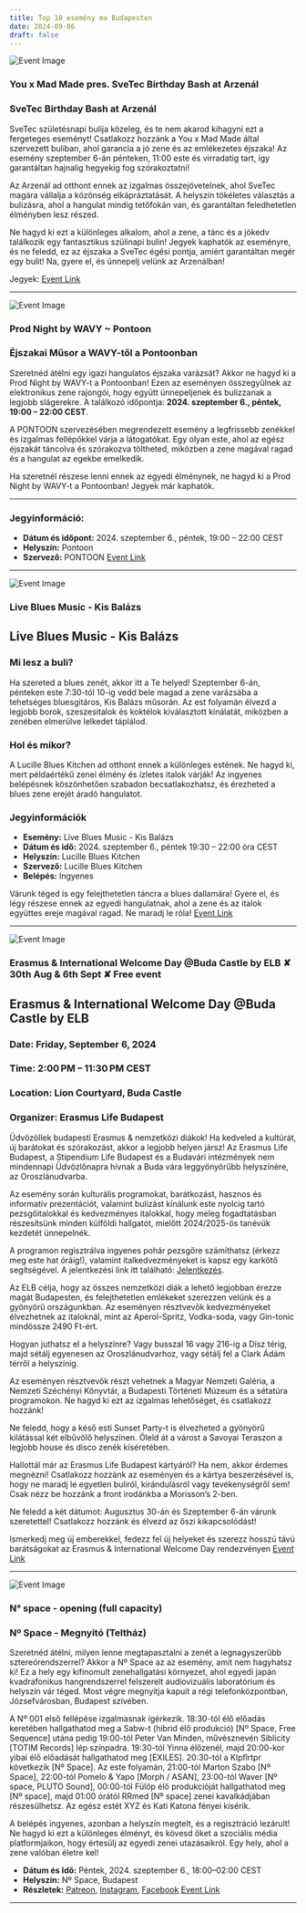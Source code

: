 ```yaml
---
title: Top 10 esemény ma Budapesten
date: 2024-09-06
draft: false
---
```


![Event Image](https://scontent-cdg4-2.xx.fbcdn.net/v/t39.30808-6/452968593_1039509611079460_915348198365405494_n.jpg?stp=dst-jpg_s960x960&_nc_cat=103&ccb=1-7&_nc_sid=75d36f&_nc_ohc=74gZ0INxPpIQ7kNvgGOUESk&_nc_ht=scontent-cdg4-2.xx&_nc_gid=ADMgsjOmYkuPVbfqqxrOee6&oh=00_AYBYVl4O6U6S82HLyipdUNybEzfi2ekgiETSPIRMFhZVAg&oe=66E04B6E)

 ### You x Mad Made pres. SveTec Birthday Bash at Arzenál

### SveTec Birthday Bash at Arzenál

SveTec születésnapi bulija közeleg, és te nem akarod kihagyni ezt a fergeteges eseményt! Csatlakozz hozzánk a You x Mad Made által szervezett buliban, ahol garancia a jó zene és az emlékezetes éjszaka! Az esemény szeptember 6-án pénteken, 11:00 este és virradatig tart, így garantáltan hajnalig hegyekig fog szórakoztatni!

Az Arzenál ad otthont ennek az izgalmas összejövetelnek, ahol SveTec magára vállalja a közönség elkápráztatását. A helyszín tökéletes választás a bulizásra, ahol a hangulat mindig tetőfokán van, és garantáltan feledhetetlen élményben lesz részed.

Ne hagyd ki ezt a különleges alkalom, ahol a zene, a tánc és a jókedv találkozik egy fantasztikus szülinapi bulin! Jegyek kaphatók az eseményre, és ne feledd, ez az éjszaka a SveTec égési pontja, amiért garantáltan megér egy bulit! Na, gyere el, és ünnepelj velünk az Arzenálban!

Jegyek: [](https://link_to_tickets)
[Event Link](https://facebook.com/events/3380929732204704)

---
![Event Image](https://scontent-cdg4-2.xx.fbcdn.net/v/t39.30808-6/457149549_529166586301348_493164524365257569_n.jpg?stp=dst-jpg_s960x960&_nc_cat=103&ccb=1-7&_nc_sid=75d36f&_nc_ohc=blECgjMYLqQQ7kNvgG_8r-v&_nc_ht=scontent-cdg4-2.xx&_nc_gid=A7KapRwZb9R9gSW9tya4tjA&oh=00_AYCZnfL5cjoIrAWYXUZS64FQ-1ViY-eIgfTVqlwM50Syrg&oe=66E039D2)

 ### Prod Night by WAVY ~ Pontoon

### Éjszakai Műsor a WAVY-től a Pontoonban

Szeretnéd átélni egy igazi hangulatos éjszaka varázsát? Akkor ne hagyd ki a Prod Night by WAVY-t a Pontoonban! Ezen az eseményen összegyűlnek az elektronikus zene rajongói, hogy együtt ünnepeljenek és bulizzanak a legjobb slágerekre. A találkozó időpontja: **2024. szeptember 6., péntek, 19:00 – 22:00 CEST**.

A PONTOON szervezésében megrendezett esemény a legfrissebb zenékkel és izgalmas fellépőkkel várja a látogatókat. Egy olyan este, ahol az egész éjszakát táncolva és szórakozva töltheted, miközben a zene magával ragad és a hangulat az egekbe emelkedik.

Ha szeretnél részese lenni ennek az egyedi élménynek, ne hagyd ki a Prod Night by WAVY-t a Pontoonban! Jegyek már kaphatók.

--- 

### Jegyinformáció:
- **Dátum és időpont:** 2024. szeptember 6., péntek, 19:00 – 22:00 CEST
- **Helyszín:** Pontoon
- **Szervező:** PONTOON
[Event Link](https://facebook.com/events/1025841685916498)

---
![Event Image](None)

 ### Live Blues Music - Kis Balázs

## Live Blues Music - Kis Balázs

### **Mi lesz a buli?**
Ha szereted a blues zenét, akkor itt a Te helyed! Szeptember 6-án, pénteken este 7:30-tól 10-ig vedd bele magad a zene varázsába a tehetséges bluesgitáros, Kis Balázs műsorán. Az est folyamán élvezd a legjobb borok, szeszesitalok és koktélok kiválasztott kínálatát, miközben a zenében elmerülve lelkedet táplálod.

### **Hol és mikor?**
A Lucille Blues Kitchen ad otthont ennek a különleges estének. Ne hagyd ki, mert példaértékű zenei élmény és ízletes italok várják! Az ingyenes belépésnek köszönhetően szabadon becsatlakozhatsz, és érezheted a blues zene erejét áradó hangulatot.

### **Jegyinformációk**
- **Esemény:** Live Blues Music - Kis Balázs
- **Dátum és idő:** 2024. szeptember 6., péntek 19:30 – 22:00 óra CEST
- **Helyszín:** Lucille Blues Kitchen
- **Szervező:** Lucille Blues Kitchen
- **Belépés:** Ingyenes

Várunk téged is egy felejthetetlen táncra a blues dallamára! Gyere el, és légy részese ennek az egyedi hangulatnak, ahol a zene és az italok együttes ereje magával ragad. Ne maradj le róla!
[Event Link](https://facebook.com/events/1033117138277481)

---
![Event Image](https://scontent-cdg4-3.xx.fbcdn.net/v/t39.30808-6/455138141_897214715774105_999456488310980661_n.jpg?stp=dst-jpg_s960x960&_nc_cat=111&ccb=1-7&_nc_sid=75d36f&_nc_ohc=tWL3lCAuGgEQ7kNvgEMLJdS&_nc_ht=scontent-cdg4-3.xx&oh=00_AYC3yA33vdKJ3eGJYMnD1YBgrt6EpbT9HodD3PHHD2b4lA&oe=66E04927)

 ### Erasmus & International Welcome Day @Buda Castle by ELB ✘ 30th Aug & 6th Sept ✘ Free event

## Erasmus & International Welcome Day @Buda Castle by ELB
### Date: Friday, September 6, 2024
### Time: 2:00 PM – 11:30 PM CEST
### Location: Lion Courtyard, Buda Castle
### Organizer: Erasmus Life Budapest

Üdvözöllek budapesti Erasmus & nemzetközi diákok! Ha kedveled a kultúrát, új barátokat és szórakozást, akkor a legjobb helyen jársz! Az Erasmus Life Budapest, a Stipendium Life Budapest és a Budavári intézmények nem mindennapi Üdvözlőnapra hívnak a Buda vára leggyönyörűbb helyszínére, az Oroszlánudvarba.

Az esemény során kulturális programokat, barátkozást, hasznos és informatív prezentációt, valamint bulizást kínálunk este nyolcig tartó pezsgőitalokkal és kedvezményes italokkal, hogy meleg fogadtatásban részesítsünk minden külföldi hallgatót, mielőtt 2024/2025-ös tanévük kezdetét ünnepelnék. 

A programon regisztrálva ingyenes pohár pezsgőre számíthatsz (érkezz meg este hat óráig!), valamint italkedvezményeket is kapsz egy karkötő segítségével. A jelentkezési link itt található: [Jelentkezés](https://forms.gle/3vJHVE4JEyBo1UM57). 

Az ELB célja, hogy az összes nemzetközi diák a lehető legjobban érezze magát Budapesten, és felejthetetlen emlékeket szerezzen velünk és a gyönyörű országunkban. Az eseményen résztvevők kedvezményeket élvezhetnek az italoknál, mint az Aperol-Spritz, Vodka-soda, vagy Gin-tonic mindössze 2490 Ft-ért. 

Hogyan juthatsz el a helyszínre? Vagy busszal 16 vagy 216-ig a Dísz térig, majd sétálj egyenesen az Oroszlánudvarhoz, vagy sétálj fel a Clark Ádám térről a helyszínig. 

Az eseményen résztvevők részt vehetnek a Magyar Nemzeti Galéria, a Nemzeti Széchényi Könyvtár, a Budapesti Történeti Múzeum és a sétatúra programokon. Ne hagyd ki ezt az izgalmas lehetőséget, és csatlakozz hozzánk! 

Ne feledd, hogy a késő esti Sunset Party-t is élvezheted a gyönyörű kilátással két elbűvölő helyszínen. Öleld át a várost a Savoyai Teraszon a legjobb house és disco zenék kíséretében. 

Hallottál már az Erasmus Life Budapest kártyáról? Ha nem, akkor érdemes megnézni! Csatlakozz hozzánk az eseményen és a kártya beszerzésével is, hogy ne maradj le egyetlen buliról, kirándulásról vagy tevékenységről sem! Csak nézz be hozzánk a front irodánkba a Morisson’s 2-ben. 

Ne feledd a két dátumot: Augusztus 30-án és Szeptember 6-án várunk szeretettel! Csatlakozz hozzánk és élvezd az őszi kikapcsolódást! 

Ismerkedj meg új emberekkel, fedezz fel új helyeket és szerezz hosszú távú barátságokat az Erasmus & International Welcome Day rendezvényen
[Event Link](https://facebook.com/events/1704631533638011)

---
![Event Image](https://scontent-cdg4-2.xx.fbcdn.net/v/t39.30808-6/456212424_122147695148265733_2572496743691901435_n.jpg?stp=dst-jpg_s960x960&_nc_cat=103&ccb=1-7&_nc_sid=75d36f&_nc_ohc=SqLlURs_ifkQ7kNvgGBxLjT&_nc_ht=scontent-cdg4-2.xx&oh=00_AYCKplcwvpugB2rIJbGs5f7sDL4OfdohrtwG9xS9_TFDKQ&oe=66E065CC)

 ### N° space - opening (full capacity)

### Nº Space - Megnyitó (Teltház)

Szeretnéd átélni, milyen lenne megtapasztalni a zenét a legnagyszerűbb sztereórendszerrel? Akkor a Nº Space az az esemény, amit nem hagyhatsz ki! Ez a hely egy kifinomult zenehallgatási környezet, ahol egyedi japán kvadrafonikus hangrendszerrel felszerelt audiovizuális laboratórium és helyszín vár téged. Most végre megnyitja kapuit a régi telefonközpontban, Józsefvárosban, Budapest szívében.

A Nº 001 első fellépése izgalmasnak ígérkezik. 18:30-tól élő előadás keretében hallgathatod meg a Sabw-t (hibrid élő produkció) [Nº Space, Free Sequence] utána pedig 19:00-tól Peter Van Minden, művésznevén Siblicity [TOTIM Records] lép színpadra. 19:30-tól Yinna élőzenél, majd 20:00-kor yibai élő előadását hallgathatod meg [EXILES]. 20:30-tól a Klpflrtpr következik [Nº Space]. Az este folyamán, 21:00-tól Marton Szabo [Nº Space], 22:00-tól Pomelo & Yapo [Morph / ASAN], 23:00-tól Waver [Nº space, PLUTO Sound], 00:00-tól Fülöp élő produkcióját hallgathatod meg [Nº space], majd 01:00 órától RRmed [Nº space] zenei kavalkádjában részesülhetsz. Az egész estét XYZ és Kati Katona fényei kísérik.

A belépés ingyenes, azonban a helyszín megtelt, és a regisztráció lezárult! Ne hagyd ki ezt a különleges élményt, és kövesd őket a szociális média platformjaikon, hogy értesülj az egyedi zenei utazásaikról. Egy hely, ahol a zene valóban életre kel!

- **Dátum és Idő:** Péntek, 2024. szeptember 6., 18:00–02:00 CEST
- **Helyszín:** Nº Space, Budapest
- **Részletek:** [Patreon](https://www.patreon.com/no_space_left_budapest), [Instagram](https://www.instagram.com/no.space.left.budapest), [Facebook](https://www.facebook.com/no.space.left.budapest)
[Event Link](https://facebook.com/events/407953211802021)

---
